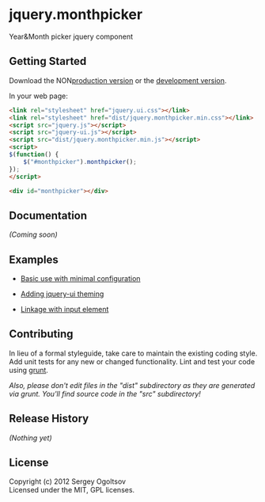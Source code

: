# jquery.monthpicker

Year&Month picker jquery component

## Getting Started
Download the NON[production version][min] or the [development version][max].

[min]: https://raw.github.com/sogoltsov/jquery.monthpicker/master/dist/jquery.monthpicker.min.js
[max]: https://raw.github.com/sogoltsov/jquery.monthpicker/master/dist/jquery.monthpicker.js

In your web page:

```html
<link rel="stylesheet" href="jquery.ui.css"></link>
<link rel="stylesheet" href="dist/jquery.monthpicker.min.css"></link>
<script src="jquery.js"></script>
<script src="jquery-ui.js"></script>
<script src="dist/jquery.monthpicker.min.js"></script>
<script>
$(function() {
    $("#monthpicker").monthpicker();
});
</script>

<div id="monthpicker"></div>
```

## Documentation
_(Coming soon)_

## Examples
* [Basic use with minimal configuration](http://sogoltsov.github.com/jquery.monthpicker/mp-master/demos/default.html)

* [Adding jquery-ui theming](http://sogoltsov.github.com/jquery.monthpicker/mp-master/demos/theming.html)

* [Linkage with input element](http://sogoltsov.github.com/jquery.monthpicker/mp-master/demos/input.html)

## Contributing
In lieu of a formal styleguide, take care to maintain the existing coding style. Add unit tests for any new or changed functionality. Lint and test your code using [grunt](https://github.com/cowboy/grunt).

_Also, please don't edit files in the "dist" subdirectory as they are generated via grunt. You'll find source code in the "src" subdirectory!_

## Release History
_(Nothing yet)_

## License
Copyright (c) 2012 Sergey Ogoltsov  
Licensed under the MIT, GPL licenses.
